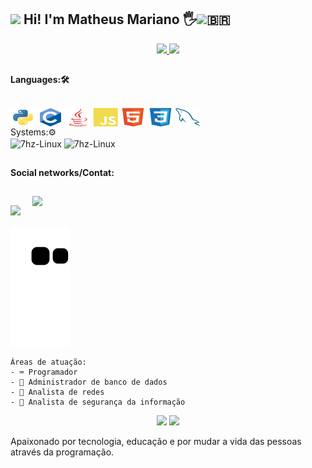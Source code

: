 ## <img src="https://raw.githubusercontent.com/alexnaiman/alexnaiman/master/resources/welcomeglitch.gif" width="50px" /> Hi! I'm Matheus Mariano 🖐️<img src="https://emojis.slackmojis.com/emojis/images/1531849430/4246/blob-sunglasses.gif?1531849430" width="30"/>🇧🇷

<div align="center">
  <a href="https://github.com/7h3uz">
  <img height="180em" src="https://github-readme-stats.vercel.app/api?username=7h3uz&show_icons=true&theme=radical&include_all_commits=true&count_private=true"/>
  <img height="180em" src="https://github-readme-stats.vercel.app/api/top-langs/?username=7h3uz&theme=tokyonight&show_icons=true"/>
  </a>
</div>

  ##
  **Languages:🛠**
<div style="display: inline_block"><br>
  <img align="center" alt="7hz-Python" height="30" width="40" src="https://raw.githubusercontent.com/devicons/devicon/master/icons/python/python-original.svg">
  <img align="center" alt="7hz-C" height="30" width="40" src="https://raw.githubusercontent.com/devicons/devicon/master/icons/c/c-original.svg">
  <img align="center" alt="7hz-Jv" height="30" width="40" src="https://raw.githubusercontent.com/devicons/devicon/master/icons/java/java-plain.svg">
  <img align="center" alt="7hz-Js" height="30" width="40" src="https://raw.githubusercontent.com/devicons/devicon/master/icons/javascript/javascript-plain.svg">
  <img align="center" alt="7hz-HTML" height="30" width="40" src="https://raw.githubusercontent.com/devicons/devicon/master/icons/html5/html5-original.svg">
  <img align="center" alt="7hz-CSS" height="30" width="40" src="https://raw.githubusercontent.com/devicons/devicon/master/icons/css3/css3-original.svg">
  <img align="center" alt="7hz-SQL" height="30" width="40" src="https://raw.githubusercontent.com/devicons/devicon/master/icons/mysql/mysql-original.svg"><br>
  Systems:⚙️<br>
  <img align="center" alt="7hz-Linux" height="25" width="70" src="https://img.shields.io/badge/-Linux-05122A?style=flat&logo=linux&logoColor=white">
  <img align="center" alt="7hz-Linux" height="25" width="70" src="https://img.shields.io/badge/-Windows-05122A?style=flat&logo=Windows&logoColor=white">
</div>

  ##
  **Social networks/Contat:**
<div> 
  <a href="https://www.instagram.com/7h3us_" target="_blank"><img src="https://img.shields.io/badge/-Instagram-%23E4405F?style=for-the-badge&logo=instagram&logoColor=white" target="_blank"></a>
  <a href = "mailto:contatomatheus7h3uz@gmail.com"><img src="https://raw.githubusercontent.com/alexnaiman/alexnaiman/master/resources/gmail.png" height="35px" style="margin: 15px;" /></a>
 
  ![Snake animation](https://github.com/7h3uz/7h3uz/blob/output/github-contribution-grid-snake.svg)
  
    Áreas de atuação: 
    - ⌨️ Programador
    - 📂 Administrador de banco de dados
    - 🔌 Analista de redes
    - 🔐 Analista de segurança da informação
 
</div>
  <p align="center">
  <img height="180em" src="https://github-readme-streak-stats.herokuapp.com/?user=7h3uz" />
  <img height="180em" src="https://user-images.githubusercontent.com/22433243/121538215-faa36d80-c9da-11eb-9dce-0def2d07ff62.gif" />
  </p>  
<div> 
Apaixonado por tecnologia, educação e por mudar a vida das pessoas através da programação.
</div>
